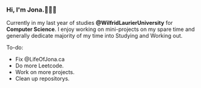 ### Hi, I'm Jona.👨🏽‍💻

Currently in my last year of studies **@WilfridLaurierUniversity** for **Computer Science**. I enjoy working on mini-projects on my spare time and generally dedicate majority of my time into Studying and Working out. 

To-do:
 - Fix @LifeOfJona.ca
 - Do more Leetcode.
 - Work on more projects.
 - Clean up repositorys.

<!-- ![](https://komarev.com/ghpvc/?username=your-github-lifeofjona&color=lightgray) -->
<!--
**LifeOfJona/LifeOfJona** is a ✨ _special_ ✨ repository because its `README.md` (this file) appears on your GitHub profile.

Here are some ideas to get you started:

- 🔭 I’m currently working on ...
- 🌱 I’m currently learning ...
- 👯 I’m looking to collaborate on ...
- 🤔 I’m looking for help with ...
- 💬 Ask me about ...
- 📫 How to reach me: ...
- 😄 Pronouns: ...
- ⚡ Fun fact: ...
-->
